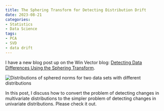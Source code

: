```yaml
---
title: The Sphering Transform for Detecting Distribution Drift
date: 2023-08-21
categories: 
- Statistics
- Data Science
tags: 
- PCA
- SVD
- data drift
---
```


I have a new blog post up on the Win Vector blog: [Detecting Data Differences Using the Sphering Transform](https://win-vector.com/2023/08/20/detecting-data-differences-using-the-sphering-transform/). 

<p><img style="display:block;margin-left:auto;margin-right:auto;" src="{{ site.baseurl }}/images/posts/new_raw_comp_xformed.png" alt="Distributions of sphered norms for two data sets with different distributions" border="0" /></p>

In this post, I discuss how to convert the problem of detecting changes in multivariate distributions to the simpler problem of detecting changes in univariate distributions. Please check it out.